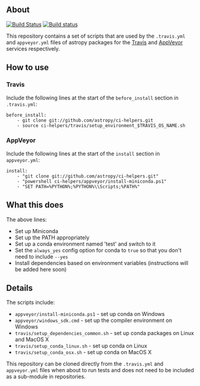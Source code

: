 About
-----

[![Build Status](https://travis-ci.org/astrofrog/ci-helpers.svg?branch=master)](https://travis-ci.org/astrofrog/ci-helpers)
[![Build status](https://ci.appveyor.com/api/projects/status/4mqtucv6ks4peakf/branch/master?svg=true)](https://ci.appveyor.com/project/Astropy/ci-helpers/branch/master)

This repository contains a set of scripts that are used by the 
``.travis.yml`` and ``appveyor.yml`` files of astropy packages for the 
[Travis](http://travis-ci.org) and [AppVeyor](http://www.appveyor.com/) 
services respectively.

How to use
----------

### Travis

Include the following lines at the start of the ``before_install`` section in ``.travis.yml``:

```
before_install:
    - git clone git://github.com/astropy/ci-helpers.git
    - source ci-helpers/travis/setup_environment_$TRAVIS_OS_NAME.sh
```

### AppVeyor

Include the following lines at the start of the ``install`` section in ``appveyor.yml``:

```
install:
    - "git clone git://github.com/astropy/ci-helpers.git"
    - "powershell ci-helpers/appveyor/install-miniconda.ps1"
    - "SET PATH=%PYTHON%;%PYTHON%\\Scripts;%PATH%"
```

What this does
--------------

The above lines:

- Set up Miniconda
- Set up the PATH appropriately
- Set up a conda environment named 'test' and switch to it
- Set the ``always_yes`` config option for conda to ``true`` so that you don't need to include ``--yes``
- Install dependencies based on environment variables (instructions will be added here soon)

Details
-------

The scripts include:

* ``appveyor/install-miniconda.ps1`` - set up conda on Windows
* ``appveyor/windows_sdk.cmd`` - set up the compiler environment on Windows
* ``travis/setup_dependencies_common.sh`` - set up conda packages on Linux and MacOS X
* ``travis/setup_conda_linux.sh`` - set up conda on Linux
* ``travis/setup_conda_osx.sh`` - set up conda on MacOS X

This repository can be cloned directly from the ``.travis.yml`` and
``appveyor.yml`` files when about to run tests and does not need to be
included as a sub-module in repositories.
